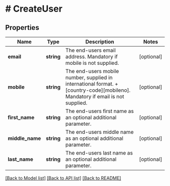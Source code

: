 # # CreateUser

## Properties

Name | Type | Description | Notes
------------ | ------------- | ------------- | -------------
**email** | **string** | The end-users email address. Mandatory if mobile is not supplied. | [optional]
**mobile** | **string** | The end-users mobile number, supplied in international format. +[country-code][mobileno]. Mandatory if email is not supplied. | [optional]
**first_name** | **string** | The end-users first name as an optional additional parameter. | [optional]
**middle_name** | **string** | The end-users middle name as an optional additional parameter. | [optional]
**last_name** | **string** | The end-users last name as an optional additional parameter. | [optional]

[[Back to Model list]](../../README.md#models) [[Back to API list]](../../README.md#endpoints) [[Back to README]](../../README.md)
